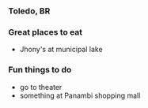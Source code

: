### Toledo, BR

### Great places to eat

- Jhony's at municipal lake

### Fun things to do

- go to theater
- something at Panambi shopping mall
